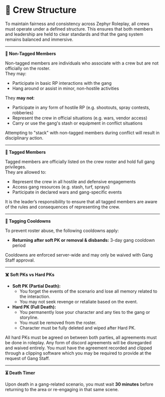 # 🔐 Crew Structure

To maintain fairness and consistency across Zephyr Roleplay, all crews must operate under a defined structure. This ensures that both members and leadership are held to clear standards and that the gang system remains balanced and immersive.

***

**🔹 Non-Tagged Members**

Non-tagged members are individuals who associate with a crew but are not officially on the roster.\
They may:

* Participate in basic RP interactions with the gang
* Hang around or assist in minor, non-hostile activities

They **may not**:

* Participate in any form of hostile RP (e.g. shootouts, spray contests, robberies)
* Represent the crew in official situations (e.g. wars, vendor access)
* Carry or use the gang's stash or equipment in conflict situations

Attempting to "stack" with non-tagged members during conflict will result in disciplinary action.

***

**🔹 Tagged Members**

Tagged members are officially listed on the crew roster and hold full gang privileges.\
They are allowed to:

* Represent the crew in all hostile and defensive engagements
* Access gang resources (e.g. stash, turf, sprays)
* Participate in declared wars and gang-specific events

It is the leader’s responsibility to ensure that all tagged members are aware of the rules and consequences of representing the crew.

***

**🔄 Tagging Cooldowns**

To prevent roster abuse, the following cooldowns apply:

* **Returning after soft PK or removal & disbands:** 3-day gang cooldown period

Cooldowns are enforced server-wide and may only be waived with Gang Staff approval.

***

**☠️ Soft PKs vs Hard PKs**

* **Soft PK (Partial Death):**
  * You forget the events of the scenario and lose all memory related to the interaction.
  * You may not seek revenge or retaliate based on the event.
* **Hard PK (Full Death):**
  * You permanently lose your character and any ties to the gang or storyline.
  * You must be removed from the roster.
  * Character must be fully deleted and wiped after Hard PK.

All hard PKs must be agreed on between both parties, all agreements must be done in roleplay. Any form of discord agreements will be disregarded and waived entirely. You must have the agreement recorded and clipped through a clipping software which you may be required to provide at the request of Gang Staff.

***

**⏳ Death Timer**

Upon death in a gang-related scenario, you must wait **30 minutes** before returning to the area or re-engaging in that same scene.
